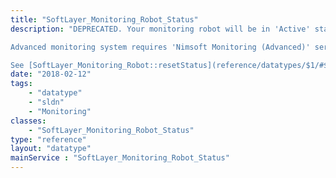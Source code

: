 ```yaml
---
title: "SoftLayer_Monitoring_Robot_Status"
description: "DEPRECATED. Your monitoring robot will be in 'Active' status under normal circumstances. If you perform an OS reload, your robot will be in 'Reclaim' status until it's reloaded on your server or virtual server. 

Advanced monitoring system requires 'Nimsoft Monitoring (Advanced)' service running and TCP ports 48000 - 48020 to be open on your server or virtual server. Monitoring agents cannot be managed nor can the usage data be updated if these ports are closed. Your monitoring robot will be in 'Limited Connectivity' status if our monitoring management system cannot communicate with your system. 

See [SoftLayer_Monitoring_Robot::resetStatus](reference/datatypes/$1/#$2) service for more details. "
date: "2018-02-12"
tags:
    - "datatype"
    - "sldn"
    - "Monitoring"
classes:
    - "SoftLayer_Monitoring_Robot_Status"
type: "reference"
layout: "datatype"
mainService : "SoftLayer_Monitoring_Robot_Status"
---
```

